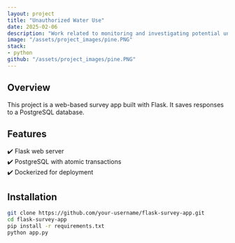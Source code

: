 ```yaml
---
layout: project
title: "Unauthorized Water Use"
date: 2025-02-06
description: "Work related to monitoring and investigating potential unauthorized water use."
image: "/assets/project_images/pine.PNG"
stack:
- python
github: "/assets/project_images/pine.PNG"
---
```


## Overview
This project is a web-based survey app built with Flask. It saves responses to a PostgreSQL database.

## Features
✔️ Flask web server  
✔️ PostgreSQL with atomic transactions  
✔️ Dockerized for deployment  

## Installation
```bash
git clone https://github.com/your-username/flask-survey-app.git
cd flask-survey-app
pip install -r requirements.txt
python app.py

